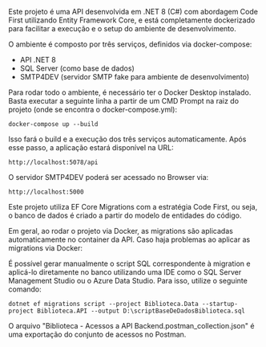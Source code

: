 Este projeto é uma API desenvolvida em .NET 8 (C#) com abordagem Code First utilizando Entity Framework Core, e está completamente dockerizado para facilitar a execução e o setup do ambiente de desenvolvimento.

O ambiente é composto por três serviços, definidos via docker-compose:
- API .NET 8
- SQL Server (como base de dados)
- SMTP4DEV (servidor SMTP fake para ambiente de desenvolvimento)

Para rodar todo o ambiente, é necessário ter o Docker Desktop instalado.
Basta executar a seguinte linha a partir de um CMD Prompt na raiz do projeto (onde se encontra o docker-compose.yml):

	docker-compose up --build
	
Isso fará o build e a execução dos três serviços automaticamente.
Após esse passo, a aplicação estará disponível na URL:

	http://localhost:5078/api
	
O servidor SMTP4DEV poderá ser acessado no Browser via:

	http://localhost:5000
	
Este projeto utiliza EF Core Migrations com a estratégia Code First, ou seja, o banco de dados é criado a partir do modelo de entidades do código.

Em geral, ao rodar o projeto via Docker, as migrations são aplicadas automaticamente no container da API.
Caso haja problemas ao aplicar as migrations via Docker:

É possível gerar manualmente o script SQL correspondente à migration e aplicá-lo diretamente no banco utilizando uma IDE como o SQL Server Management Studio ou o Azure Data Studio.
Para isso, utilize o seguinte comando:

	dotnet ef migrations script --project Biblioteca.Data --startup-project Biblioteca.API --output D:\scriptBaseDeDadosBiblioteca.sql
	
O arquivo "Biblioteca - Acessos a API Backend.postman_collection.json" é uma exportação do conjunto de acessos no Postman.
